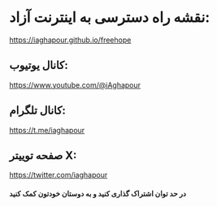 # نقشه راه دسترسی به اینترنت آزاد:  
https://iaghapour.github.io/freehope


## کانال یوتیوب:

https://www.youtube.com/@iAghapour

## کانال تلگرام:

https://t.me/iaghapour

## صفحه توییتر X:

https://twitter.com/iaghapour


#### در حد توان اشتراک گذاری کنید و به دوستان خودتون کمک کنید
